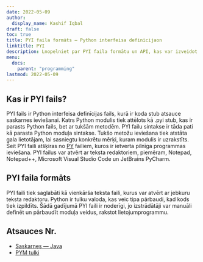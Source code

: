 ```yaml
---
date: 2022-05-09
author:
  display_name: Kashif Iqbal
draft: false
toc: true
title: PYI faila formāts — Python interfeisa definīcijaon
linktitle: PYI
description: Lnopelniet par PYI faila formātu un API, kas var izveidot un atvērt PYI failus.
menu:
  docs:
    parent: "programming"
lastmod: 2022-05-09
---
```


## Kas ir PYI fails?

PYI fails ir Python interfeisa definīcijas fails, kurā ir koda stub atsauce saskarnes ieviešanai. Katrs Python modulis tiek attēlots kā .pyi stub, kas ir parasts Python fails, bet ar tukšām metodēm. PYI failu sintakse ir tāda pati kā parasta Python moduļa sintakse. Tukšo metožu ieviešana tiek atstāta gala lietotājam, lai sasniegtu konkrētu mērķi, kuram modulis ir uzrakstīts. Šeit PYI faili atšķiras no [PY](/programming/py/) failiem, kuros ir ietverta pilnīga programmas ieviešana. PYI failus var atvērt ar teksta redaktoriem, piemēram, Notepad, Notepad++, Microsoft Visual Studio Code un JetBrains PyCharm.

## PYI faila formāts

PYI faili tiek saglabāti kā vienkārša teksta faili, kurus var atvērt ar jebkuru teksta redaktoru. Python ir tulku valoda, kas veic tipa pārbaudi, kad kods tiek izpildīts. Šādā gadījumā PYI faili ir noderīgi, jo izstrādātāji var manuāli definēt un pārbaudīt moduļa veidus, rakstot lietojumprogrammu.

## Atsauces Nr.

 * [Saskarnes — Java](https://en.wikipedia.org/wiki/Interface_(Java))
 * [PYM tulki](https://github.com/interpreters/pym)

